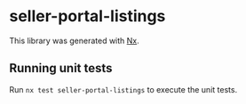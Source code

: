 # seller-portal-listings

This library was generated with [Nx](https://nx.dev).

## Running unit tests

Run `nx test seller-portal-listings` to execute the unit tests.
